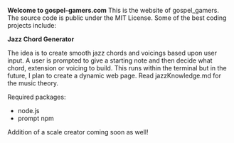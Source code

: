 **Welcome to gospel-gamers.com**
This is the website of gospel_gamers. The source code is public under the MIT License.
Some of the best coding projects include:

**Jazz Chord Generator**

The idea is to create smooth jazz chords and voicings based upon user input.
A user is prompted to give a starting note and then decide what chord, extension or voicing to build.
This runs within the terminal but in the future, I plan to create a dynamic web page.
Read jazzKnowledge.md for the music theory.

Required packages:
- node.js
- prompt npm


Addition of a scale creator coming soon as well!
